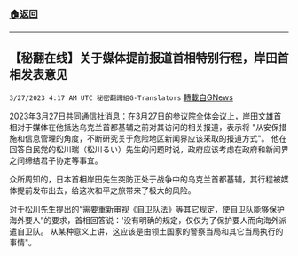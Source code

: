 ###  [:house:返回](README.md)
---


## 【秘翻在线】关于媒体提前报道首相特别行程，岸田首相发表意见
`3/27/2023 4:17 AM UTC 秘密翻譯組G-Translators` [轉載自GNews](https://gnews.org/articles/1049248)

         

2023年3月27日共同通信社消息：在3月27日的参议院全体会议上，岸田文雄首相对于媒体在他抵达乌克兰首都基辅之前对其访问的相关报道，表示将 "从安保措施和信息管理的角度，不断研究关于危险地区新闻界应该采取的报道方式"。 他在回答自民党的松川瑞（松川るい）先生的问题时说，政府应该考虑在政府和新闻界之间缔结君子协定等事宜。

众所周知的，日本首相岸田先生突防正处于战争中的乌克兰首都基辅，其行程被媒体提前发布出去，给这次和平之旅带来了极大的风险。

对于松川先生提出的“需要重新审视《自卫队法》等其它规定，使自卫队能够保护海外要人”的要求，首相回答说：'没有明确的规定，仅仅为了保护要人而向海外派遣自卫队。 从某种意义上讲，这应该是由领土国家的警察当局和其它当局执行的事情"。
